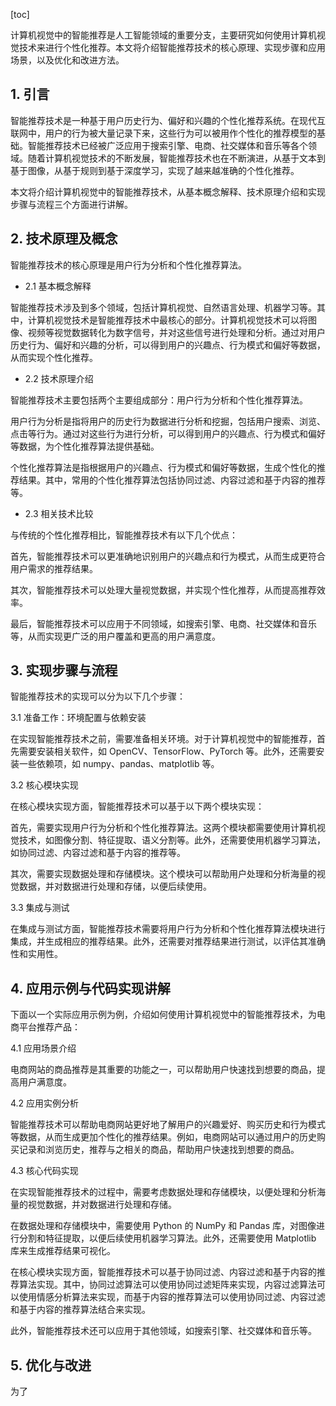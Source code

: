 
[toc]                    
                
                
计算机视觉中的智能推荐是人工智能领域的重要分支，主要研究如何使用计算机视觉技术来进行个性化推荐。本文将介绍智能推荐技术的核心原理、实现步骤和应用场景，以及优化和改进方法。

## 1. 引言

智能推荐技术是一种基于用户历史行为、偏好和兴趣的个性化推荐系统。在现代互联网中，用户的行为被大量记录下来，这些行为可以被用作个性化的推荐模型的基础。智能推荐技术已经被广泛应用于搜索引擎、电商、社交媒体和音乐等各个领域。随着计算机视觉技术的不断发展，智能推荐技术也在不断演进，从基于文本到基于图像，从基于规则到基于深度学习，实现了越来越准确的个性化推荐。

本文将介绍计算机视觉中的智能推荐技术，从基本概念解释、技术原理介绍和实现步骤与流程三个方面进行讲解。

## 2. 技术原理及概念

智能推荐技术的核心原理是用户行为分析和个性化推荐算法。

- 2.1 基本概念解释

智能推荐技术涉及到多个领域，包括计算机视觉、自然语言处理、机器学习等。其中，计算机视觉技术是智能推荐技术中最核心的部分。计算机视觉技术可以将图像、视频等视觉数据转化为数字信号，并对这些信号进行处理和分析。通过对用户历史行为、偏好和兴趣的分析，可以得到用户的兴趣点、行为模式和偏好等数据，从而实现个性化推荐。

- 2.2 技术原理介绍

智能推荐技术主要包括两个主要组成部分：用户行为分析和个性化推荐算法。

用户行为分析是指将用户的历史行为数据进行分析和挖掘，包括用户搜索、浏览、点击等行为。通过对这些行为进行分析，可以得到用户的兴趣点、行为模式和偏好等数据，为个性化推荐算法提供基础。

个性化推荐算法是指根据用户的兴趣点、行为模式和偏好等数据，生成个性化的推荐结果。其中，常用的个性化推荐算法包括协同过滤、内容过滤和基于内容的推荐等。

- 2.3 相关技术比较

与传统的个性化推荐相比，智能推荐技术有以下几个优点：

首先，智能推荐技术可以更准确地识别用户的兴趣点和行为模式，从而生成更符合用户需求的推荐结果。

其次，智能推荐技术可以处理大量视觉数据，并实现个性化推荐，从而提高推荐效率。

最后，智能推荐技术可以应用于不同领域，如搜索引擎、电商、社交媒体和音乐等，从而实现更广泛的用户覆盖和更高的用户满意度。

## 3. 实现步骤与流程

智能推荐技术的实现可以分为以下几个步骤：

3.1 准备工作：环境配置与依赖安装

在实现智能推荐技术之前，需要准备相关环境。对于计算机视觉中的智能推荐，首先需要安装相关软件，如 OpenCV、TensorFlow、PyTorch 等。此外，还需要安装一些依赖项，如 numpy、pandas、matplotlib 等。

3.2 核心模块实现

在核心模块实现方面，智能推荐技术可以基于以下两个模块实现：

首先，需要实现用户行为分析和个性化推荐算法。这两个模块都需要使用计算机视觉技术，如图像分割、特征提取、语义分割等。此外，还需要使用机器学习算法，如协同过滤、内容过滤和基于内容的推荐等。

其次，需要实现数据处理和存储模块。这个模块可以帮助用户处理和分析海量的视觉数据，并对数据进行处理和存储，以便后续使用。

3.3 集成与测试

在集成与测试方面，智能推荐技术需要将用户行为分析和个性化推荐算法模块进行集成，并生成相应的推荐结果。此外，还需要对推荐结果进行测试，以评估其准确性和实用性。

## 4. 应用示例与代码实现讲解

下面以一个实际应用示例为例，介绍如何使用计算机视觉中的智能推荐技术，为电商平台推荐产品：

4.1 应用场景介绍

电商网站的商品推荐是其重要的功能之一，可以帮助用户快速找到想要的商品，提高用户满意度。

4.2 应用实例分析

智能推荐技术可以帮助电商网站更好地了解用户的兴趣爱好、购买历史和行为模式等数据，从而生成更加个性化的推荐结果。例如，电商网站可以通过用户的历史购买记录和浏览历史，推荐与之相关的商品，帮助用户快速找到想要的商品。

4.3 核心代码实现

在实现智能推荐技术的过程中，需要考虑数据处理和存储模块，以便处理和分析海量的视觉数据，并对数据进行处理和存储。

在数据处理和存储模块中，需要使用 Python 的 NumPy 和 Pandas 库，对图像进行分割和特征提取，以便后续使用机器学习算法。此外，还需要使用 Matplotlib 库来生成推荐结果可视化。

在核心模块实现方面，智能推荐技术可以基于协同过滤、内容过滤和基于内容的推荐算法实现。其中，协同过滤算法可以使用协同过滤矩阵来实现，内容过滤算法可以使用情感分析算法来实现，而基于内容的推荐算法可以使用协同过滤、内容过滤和基于内容的推荐算法结合来实现。

此外，智能推荐技术还可以应用于其他领域，如搜索引擎、社交媒体和音乐等。

## 5. 优化与改进

为了

